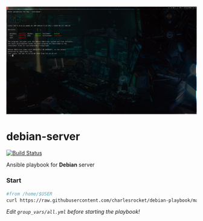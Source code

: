 ![screenshot](screenshot.png)

# debian-server

[![Build Status](https://travis-ci.com/charlesrocket/debian-server.svg?branch=master)](https://travis-ci.com/charlesrocket/debian-server)

Ansible playbook for **Debian** server

### Start

```bash
#from /home/$USER
curl https://raw.githubusercontent.com/charlesrocket/debian-playbook/main/bootstrap | bash
```

_Edit `group_vars/all.yml` before starting the playbook!_
